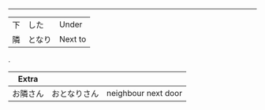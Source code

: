 
---

| | | |
| --- | --- | --- |
| 下 | した | Under
| 隣 | となり | Next to |

.

| Extra | | |
| --- | --- | --- |
| お隣さん | おとなりさん |  neighbour next door |



